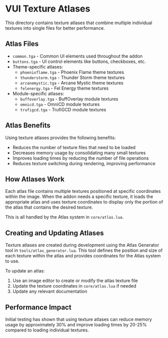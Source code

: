 # VUI Texture Atlases

This directory contains texture atlases that combine multiple individual textures into single files for better performance.

## Atlas Files

- `common.tga` - Common UI elements used throughout the addon
- `buttons.tga` - UI control elements like buttons, checkboxes, etc.
- Theme-specific atlases:
  - `phoenixflame.tga` - Phoenix Flame theme textures
  - `thunderstorm.tga` - Thunder Storm theme textures
  - `arcanemystic.tga` - Arcane Mystic theme textures
  - `felenergy.tga` - Fel Energy theme textures
- Module-specific atlases:
  - `buffoverlay.tga` - BuffOverlay module textures
  - `omnicd.tga` - OmniCD module textures
  - `trufigcd.tga` - TrufiGCD module textures

## Atlas Benefits

Using texture atlases provides the following benefits:
- Reduces the number of texture files that need to be loaded
- Decreases memory usage by consolidating many small textures
- Improves loading times by reducing the number of file operations
- Reduces texture switching during rendering, improving performance

## How Atlases Work

Each atlas file contains multiple textures positioned at specific coordinates within the image. When the addon needs a specific texture, it loads the appropriate atlas and uses texture coordinates to display only the portion of the atlas that contains the desired texture.

This is all handled by the Atlas system in `core/atlas.lua`.

## Creating and Updating Atlases

Texture atlases are created during development using the Atlas Generator tool in `tools/atlas_generator.lua`. This tool defines the position and size of each texture within the atlas and provides coordinates for the Atlas system to use.

To update an atlas:
1. Use an image editor to create or modify the atlas texture file
2. Update the texture coordinates in `core/atlas.lua` if needed
3. Update any relevant documentation

## Performance Impact

Initial testing has shown that using texture atlases can reduce memory usage by approximately 30% and improve loading times by 20-25% compared to loading individual textures.